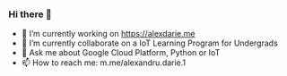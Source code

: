 ### Hi there 👋

- 🔭 I’m currently working on https://alexdarie.me
- 👯 I’m currently collaborate on a IoT Learning Program for Undergrads
- 💬 Ask me about Google Cloud Platform, Python or IoT
- 📫 How to reach me: m.me/alexandru.darie.1 
